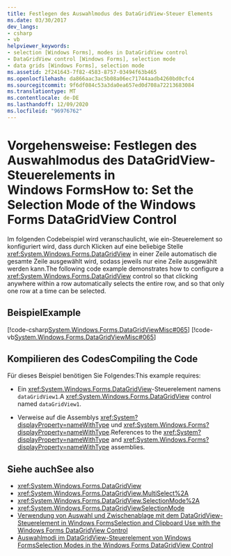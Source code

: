 ```yaml
---
title: Festlegen des Auswahlmodus des DataGridView-Steuer Elements
ms.date: 03/30/2017
dev_langs:
- csharp
- vb
helpviewer_keywords:
- selection [Windows Forms], modes in DataGridView control
- DataGridView control [Windows Forms], selection mode
- data grids [Windows Forms], selection mode
ms.assetid: 2f241643-7f82-4583-8757-03494f63b465
ms.openlocfilehash: da866aac3ac5b08a06ec71744aadb4260bd0cfc4
ms.sourcegitcommit: 9f6df084c53a3da0ea657ed0d708a72213683084
ms.translationtype: MT
ms.contentlocale: de-DE
ms.lasthandoff: 12/09/2020
ms.locfileid: "96976762"
---
```

# <a name="how-to-set-the-selection-mode-of-the-windows-forms-datagridview-control"></a><span data-ttu-id="039fd-102">Vorgehensweise: Festlegen des Auswahlmodus des DataGridView-Steuerelements in Windows Forms</span><span class="sxs-lookup"><span data-stu-id="039fd-102">How to: Set the Selection Mode of the Windows Forms DataGridView Control</span></span>
<span data-ttu-id="039fd-103">Im folgenden Codebeispiel wird veranschaulicht, wie ein-Steuerelement so konfiguriert wird, dass durch Klicken auf eine beliebige Stelle <xref:System.Windows.Forms.DataGridView> in einer Zeile automatisch die gesamte Zeile ausgewählt wird, sodass jeweils nur eine Zeile ausgewählt werden kann.</span><span class="sxs-lookup"><span data-stu-id="039fd-103">The following code example demonstrates how to configure a <xref:System.Windows.Forms.DataGridView> control so that clicking anywhere within a row automatically selects the entire row, and so that only one row at a time can be selected.</span></span>  
  
## <a name="example"></a><span data-ttu-id="039fd-104">Beispiel</span><span class="sxs-lookup"><span data-stu-id="039fd-104">Example</span></span>  
 [!code-csharp[System.Windows.Forms.DataGridViewMisc#065](~/samples/snippets/csharp/VS_Snippets_Winforms/System.Windows.Forms.DataGridViewMisc/CS/datagridviewmisc.cs#065)]
 [!code-vb[System.Windows.Forms.DataGridViewMisc#065](~/samples/snippets/visualbasic/VS_Snippets_Winforms/System.Windows.Forms.DataGridViewMisc/VB/datagridviewmisc.vb#065)]  
  
## <a name="compiling-the-code"></a><span data-ttu-id="039fd-105">Kompilieren des Codes</span><span class="sxs-lookup"><span data-stu-id="039fd-105">Compiling the Code</span></span>  
 <span data-ttu-id="039fd-106">Für dieses Beispiel benötigen Sie Folgendes:</span><span class="sxs-lookup"><span data-stu-id="039fd-106">This example requires:</span></span>  
  
- <span data-ttu-id="039fd-107">Ein <xref:System.Windows.Forms.DataGridView>-Steuerelement namens `dataGridView1`.</span><span class="sxs-lookup"><span data-stu-id="039fd-107">A <xref:System.Windows.Forms.DataGridView> control named `dataGridView1`.</span></span>  
  
- <span data-ttu-id="039fd-108">Verweise auf die Assemblys <xref:System?displayProperty=nameWithType> und <xref:System.Windows.Forms?displayProperty=nameWithType>.</span><span class="sxs-lookup"><span data-stu-id="039fd-108">References to the <xref:System?displayProperty=nameWithType> and <xref:System.Windows.Forms?displayProperty=nameWithType> assemblies.</span></span>  
  
## <a name="see-also"></a><span data-ttu-id="039fd-109">Siehe auch</span><span class="sxs-lookup"><span data-stu-id="039fd-109">See also</span></span>

- <xref:System.Windows.Forms.DataGridView>
- <xref:System.Windows.Forms.DataGridView.MultiSelect%2A>
- <xref:System.Windows.Forms.DataGridView.SelectionMode%2A>
- <xref:System.Windows.Forms.DataGridViewSelectionMode>
- [<span data-ttu-id="039fd-110">Verwendung von Auswahl und Zwischenablage mit dem DataGridView-Steuerelement in Windows Forms</span><span class="sxs-lookup"><span data-stu-id="039fd-110">Selection and Clipboard Use with the Windows Forms DataGridView Control</span></span>](selection-and-clipboard-use-with-the-windows-forms-datagridview-control.md)
- [<span data-ttu-id="039fd-111">Auswahlmodi im DataGridView-Steuerelement von Windows Forms</span><span class="sxs-lookup"><span data-stu-id="039fd-111">Selection Modes in the Windows Forms DataGridView Control</span></span>](selection-modes-in-the-windows-forms-datagridview-control.md)
